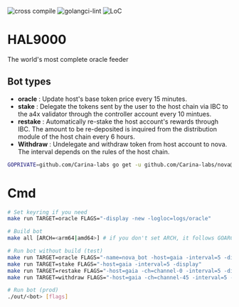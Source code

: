 ![cross compile](https://github.com/Carina-labs/HAL9000/actions/workflows/build.yml/badge.svg)
![golangci-lint](https://github.com/Carina-labs/HAL9000/actions/workflows/lint.yml/badge.svg)
![LoC](https://img.shields.io/badge/line%20of%20codes-3917-informational)

# HAL9000
The world's most complete oracle feeder

## Bot types
* **oracle** : Update host's base token price every 15 minutes.
* **stake** : Delegate the tokens sent by the user to the host chain via IBC to the a4x validator through the controller account every 10 mintues.
* **restake** : Automatically re-stake the host account's rewards through IBC. The amount to be re-deposited is inquired from the distribution module of the host chain every 6 hours.
* **Withdraw** : Undelegate and withdraw token from host account to nova. The interval depends on the rules of the host chain.

```bash
GOPRIVATE=github.com/Carina-labs go get -u github.com/Carina-labs/nova@v0.5.1
```


# Cmd
```bash
# Set keyring if you need
make run TARGET=oracle FLAGS="-display -new -logloc=logs/oracle"

# Build bot
make all [ARCH=<arm64|amd64>] # if you don't set ARCH, it follows GOARCH

# Run bot without build (test)
make run TARGET=oracle FLAGS="-name=nova_bot -host=gaia -interval=5 -display"
make run TARGET=stake FLAGS="-host=gaia -interval=5 -display"
make run TARGET=restake FLAGS="-host=gaia -ch=channel-0 -interval=5 -display"
make run TARGET=withdraw FLAGS="-host=gaia -ch=channel-45 -interval=5 -display"

# Run bot (prod)
./out/<bot> [flags]

```
